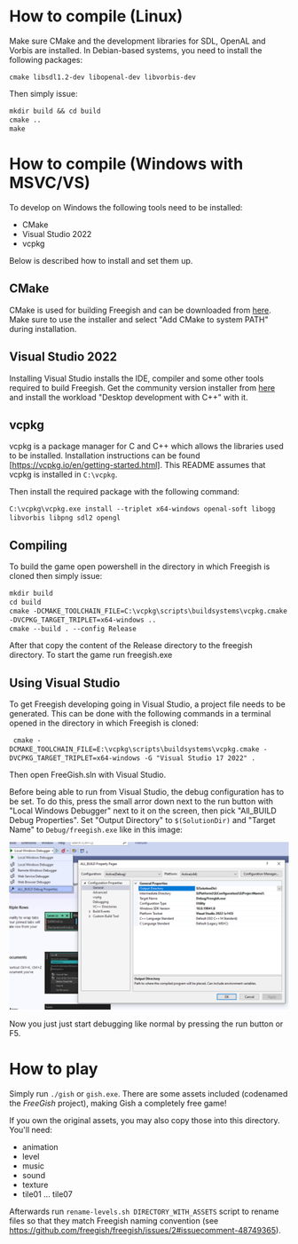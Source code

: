 # How to compile (Linux)

Make sure CMake and the development libraries for SDL, OpenAL and Vorbis are installed. In Debian-based systems, you need to install the following packages:

    cmake libsdl1.2-dev libopenal-dev libvorbis-dev

Then simply issue:

    mkdir build && cd build
    cmake ..
    make

# How to compile (Windows with MSVC/VS)

To develop on Windows the following tools need to be installed:
- CMake
- Visual Studio 2022
- vcpkg


Below is described how to install and set them up.

## CMake

CMake is used for building Freegish and can be downloaded from [here](https://cmake.org/download/). Make sure to use the installer and select "Add CMake to system PATH" during installation.

## Visual Studio 2022

Installing Visual Studio installs the IDE, compiler and some other tools required to build Freegish. Get the community version installer from [here](https://visualstudio.microsoft.com/) and install the workload "Desktop development with C++" with it.

## vcpkg

vcpkg is a package manager for C and C++ which allows the libraries used to be installed. Installation instructions can be found [https://vcpkg.io/en/getting-started.html]. This README assumes that vcpkg is installed in `C:\vcpkg`.

Then install the required package with the following command:

    C:\vcpkg\vcpkg.exe install --triplet x64-windows openal-soft libogg libvorbis libpng sdl2 opengl

## Compiling

To build the game open powershell in the directory in which Freegish is cloned then simply issue:

    mkdir build
    cd build
    cmake -DCMAKE_TOOLCHAIN_FILE=C:\vcpkg\scripts\buildsystems\vcpkg.cmake -DVCPKG_TARGET_TRIPLET=x64-windows ..
    cmake --build . --config Release

After that copy the content of the Release directory to the freegish directory. To start the game run freegish.exe


## Using Visual Studio

To get Freegish developing going in Visual Studio, a project file needs to be generated. This can be done with the following commands in a terminal opened in the directory in which Freegish is cloned:

     cmake -DCMAKE_TOOLCHAIN_FILE=E:\vcpkg\scripts\buildsystems\vcpkg.cmake -DVCPKG_TARGET_TRIPLET=x64-windows -G "Visual Studio 17 2022" .

Then open FreeGish.sln with Visual Studio.

Before being able to run from Visual Studio, the debug configuration has to be set. To do this, press the small arror down next to the run button with "Local Windows Debugger" next to it on the screen, then pick "All_BUILD Debug Properties". Set "Output Directory" to `$(SolutionDir)` and "Target Name" to `Debug/freegish.exe` like in this image:

![](visualstudio.png)

Now you just just start debugging like normal by pressing the run button or F5.

# How to play

Simply run `./gish` or `gish.exe`. There are some assets included (codenamed the *FreeGish* project), making Gish a completely free game!

If you own the original assets, you may also copy those into this directory. You'll need:

- animation
- level
- music
- sound
- texture
- tile01 ... tile07

Afterwards run `rename-levels.sh DIRECTORY_WITH_ASSETS` script to rename files so that they match Freegish naming convention (see https://github.com/freegish/freegish/issues/2#issuecomment-48749365).
